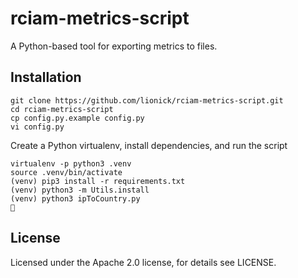 # rciam-metrics-script
A Python-based tool for exporting metrics to files.

## Installation
```
git clone https://github.com/lionick/rciam-metrics-script.git
cd rciam-metrics-script
cp config.py.example config.py
vi config.py
```

Create a Python virtualenv, install dependencies, and run the script
```
virtualenv -p python3 .venv
source .venv/bin/activate
(venv) pip3 install -r requirements.txt
(venv) python3 -m Utils.install
(venv) python3 ipToCountry.py
🍺
```

## License
Licensed under the Apache 2.0 license, for details see LICENSE.



